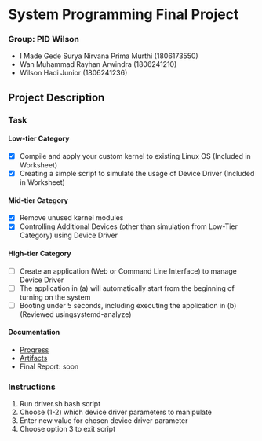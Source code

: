 # System Programming Final Project
### Group: PID Wilson
- I Made Gede Surya Nirvana Prima Murthi (1806173550)
- Wan Muhammad Rayhan Arwindra (1806241210)
- Wilson Hadi Junior (1806241236)

## Project Description

### Task
#### Low-tier Category
- [x] Compile and apply your custom kernel to existing Linux OS (Included in Worksheet)
- [x] Creating a simple script to simulate the usage of Device Driver (Included in Worksheet)

#### Mid-tier Category
- [x] Remove unused kernel modules
- [x] Controlling Additional Devices (other than simulation from Low-Tier Category) using Device Driver

#### High-tier Category​
- [ ] Create an application (Web or Command Line Interface) to manage Device Driver
- [ ] The application in (a) will automatically start from the beginning of turning on the system
- [ ] Booting under 5 seconds, including executing the application in (b) (Reviewed using ​systemd-analyze​)

#### Documentation
- [Progress](https://docs.google.com/spreadsheets/d/1cp-NusY-GEChxett3vuphKv9iJlGm1zdw3UTWr5BVzE/edit?usp=sharing)
- [Artifacts](https://drive.google.com/drive/u/1/folders/1LRFFlWTRxwhRi2HtoFU6U6BRAID81ICJ)
- Final Report: soon

### Instructions

1. Run driver.sh bash script
2. Choose (1-2) which device driver parameters to manipulate
3. Enter new value for chosen device driver parameter
4. Choose option 3 to exit script
